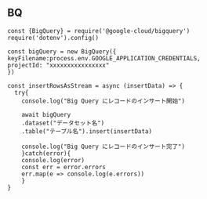 ## BQ

    const {BigQuery} = require('@google-cloud/bigquery')
    require('dotenv').config()

    const bigQuery = new BigQuery({
    keyFilename:process.env.GOOGLE_APPLICATION_CREDENTIALS,
    projectId: "xxxxxxxxxxxxxxxx"
    })

    const insertRowsAsStream = async (insertData) => {
      try{
        console.log("Big Query にレコードのインサート開始")

        await bigQuery
        .dataset("データセット名")
        .table("テーブル名").insert(insertData)

        console.log("Big Query にレコードのインサート完了")
        }catch(error){
        console.log(error)
        const err = error.errors
        err.map(e => console.log(e.errors))
        }
    }
